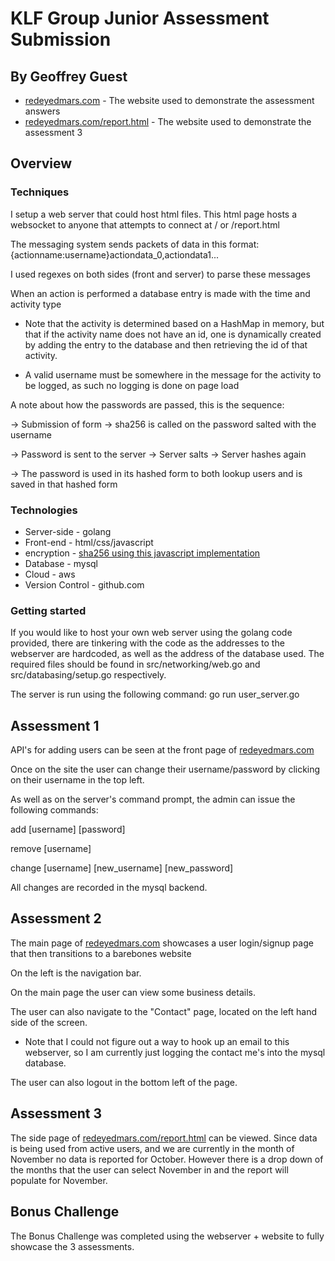 
# KLF Group Junior Assessment Submission

## By Geoffrey Guest

* [redeyedmars.com](http://redeyedmars.com/) - The website used to demonstrate the assessment answers
* [redeyedmars.com/report.html](http://redeyedmars.com/report.html) - The website used to demonstrate the assessment 3

## Overview

### Techniques

I setup a web server that could host html files. This html page hosts a websocket to anyone that attempts to connect at / or /report.html

The messaging system sends packets of data in this format: {actionname:username}actiondata_0,actiondata1...

I used regexes on both sides (front and server) to parse these messages

When an action is performed a database entry is made with the time and activity type

* Note that the activity is determined based on a HashMap in memory, but that if the activity name does not have an id, one is dynamically created by adding the entry to the database and then retrieving the id of that activity.

* A valid username must be somewhere in the message for the activity to be logged, as such no logging is done on page load

A note about how the passwords are passed, this is the sequence:

-> Submission of form -> sha256 is called on the password salted with the username

-> Password is sent to the server -> Server salts -> Server hashes again

-> The password is used in its hashed form to both lookup users and is saved in that hashed form


### Technologies

* Server-side - golang
* Front-end - html/css/javascript
* encryption - [sha256 using this javascript implementation](https://github.com/brillout/forge-sha256/)
* Database - mysql
* Cloud - aws
* Version Control - github.com


### Getting started

If you would like to host your own web server using the golang code provided, there are tinkering with the code as the addresses to the webserver are hardcoded, as well as the address of the database used. The required files should be found in src/networking/web.go and src/databasing/setup.go respectively.

The server is run using the following command: go run user_server.go

## Assessment 1

API's for adding users can be seen at the front page of [redeyedmars.com](http://redeyedmars.com/)

Once on the site the user can change their username/password by clicking on their username in the top left.

As well as on the server's command prompt, the admin can issue the following commands:

add [username] [password]

remove [username]

change [username] [new_username] [new_password]

All changes are recorded in the mysql backend.

## Assessment 2

The main page of [redeyedmars.com](http://redeyedmars.com/) showcases a user login/signup page that then transitions to a barebones website

On the left is the navigation bar.

On the main page the user can view some business details.

The user can also navigate to the "Contact" page, located on the left hand side of the screen.

* Note that I could not figure out a way to hook up an email to this webserver, so I am currently just logging the contact me's into the mysql database.

The user can also logout in the bottom left of the page.

## Assessment 3

The side page of [redeyedmars.com/report.html](http://redeyedmars.com/report.html) can be viewed. Since data is being used from active users, and we are currently in the month of November no data is reported for October. However there is a drop down of the months that the user can select November in and the report will populate for November.

## Bonus Challenge

The Bonus Challenge was completed using the webserver + website to fully showcase the 3 assessments.
